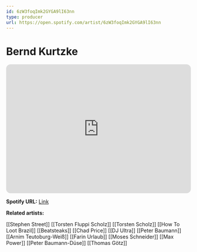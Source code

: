 ```yaml
---
id: 6zW3foqImk2GYGA9lI63nn
type: producer
url: https://open.spotify.com/artist/6zW3foqImk2GYGA9lI63nn
---
```

# Bernd Kurtzke

<iframe style="border-radius:12px" src="https://open.spotify.com/embed/artist/6zW3foqImk2GYGA9lI63nn" width="100%" height="352" frameBorder="0" allowfullscreen="" allow="autoplay; clipboard-write; encrypted-media; fullscreen; picture-in-picture" loading="lazy"></iframe>

**Spotify URL:** [Link](https://open.spotify.com/artist/6zW3foqImk2GYGA9lI63nn)

**Related artists:**

[[Stephen Street]]
[[Torsten Fluppi Scholz]]
[[Torsten Scholz]]
[[How To Loot Brazil]]
[[Beatsteaks]]
[[Chad Price]]
[[DJ Ultra]]
[[Peter Baumann]]
[[Arnim Teutoburg-Weiß]]
[[Farin Urlaub]]
[[Moses Schneider]]
[[Max Power]]
[[Peter Baumann-Düse]]
[[Thomas Götz]]
